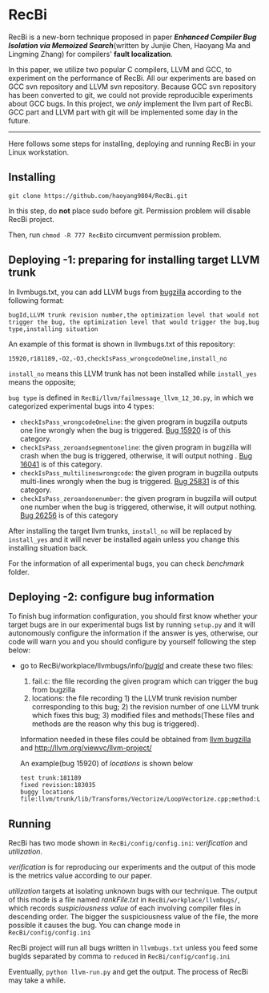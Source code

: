 # RecBi

RecBi is a new-born technique proposed in paper ***Enhanced Compiler Bug Isolation via Memoized Search***(written by Junjie Chen, Haoyang Ma and Lingming Zhang) for compilers' **fault localization**.

In this paper, we utilize two popular C compilers, LLVM and GCC, to experiment on the performance of RecBi. All our experiments are based on GCC svn repository and LLVM svn repository. Because GCC svn repository has been converted to git, we could not provide reproducible experiments about GCC bugs. In this project, we *only* implement the llvm part of RecBi. GCC part and LLVM part with git will be implemented some day in the future.

---

Here follows some steps for installing, deploying and running RecBi in your Linux workstation.

## Installing

`git clone https://github.com/haoyang9804/RecBi.git`

In this step, do **not** place sudo before git. Permission problem will disable RecBi project.

Then,  run `chmod -R 777 RecBi`to circumvent permission problem.

## Deploying -1:  preparing for installing target LLVM trunk

 In llvmbugs.txt, you can add LLVM bugs from [bugzilla](https://bugs.llvm.org/) according to the following format:

```
bugId,LLVM trunk revision number,the optimization level that would not trigger the bug, the optimization level that would trigger the bug,bug type,installing situation
```

An example of this format is shown in llvmbugs.txt of this repository:

`15920,r181189,-O2,-O3,checkIsPass_wrongcodeOneline,install_no`

`install_no` means this LLVM trunk has not been installed while `install_yes` means the opposite; 

`bug type` is defined in `RecBi/llvm/failmessage_llvm_12_30.py`, in which we categorized experimental bugs into 4 types:

+ `checkIsPass_wrongcodeOneline`: the given program in bugzilla outputs one line wrongly when the bug is triggered. [Bug 15920](https://bugs.llvm.org/show_bug.cgi?id=15920) is of this category.
+ `checkIsPass_zeroandsegmentoneline`: the given program in bugzilla will crash when the bug is triggered, otherwise, it will output nothing . [Bug 16041](https://bugs.llvm.org/show_bug.cgi?id=16041) is of this category.
+ `checkIsPass_multilineswrongcode`: the given program in bugzilla outputs multi-lines wrongly when the bug is triggered. [Bug 25831](https://bugs.llvm.org/show_bug.cgi?id=25831) is of this category.
+ `checkIsPass_zeroandonenumber`:  the given program in bugzilla will output one number when the bug is triggered, otherwise, it will output nothing. [Bug 26256](https://bugs.llvm.org/show_bug.cgi?id=26256) is of this category

After installing the target llvm trunks, `install_no` will be replaced by `install_yes` and it will never be installed again unless you change this installing situation back.

For the information of all experimental bugs, you can check *benchmark* folder.

## Deploying -2:  configure bug information 

To finish bug information configuration, you should first know whether your target bugs are in our experimental bugs list by running `setup.py` and it will autonomously configure the information if the answer is yes, otherwise, our code will warn you and you should configure by yourself following the step below:

+ go to RecBi/workplace/llvmbugs/info/*<u>bugId</u>* and create these two files:

  1. fail.c: the file recording the given program which can trigger the bug from bugzilla 
  2. locations: the file recording 1) the LLVM trunk revision number corresponding to this bug; 2) the revision number of one LLVM trunk which fixes this bug; 3) modified files and methods(These files and methods are the reason why this bug is triggered).

  Information needed in these files could be obtained from [llvm bugzilla](https://bugs.llvm.org/) and http://llvm.org/viewvc/llvm-project/

  An example(bug 15920) of *locations* is shown below

  ```
  test trunk:181189
  fixed revision:183035
  buggy locations
  file:llvm/trunk/lib/Transforms/Vectorize/LoopVectorize.cpp;method:LoopVectorizationLegality::canVectorizeInstrs()
  ```

## Running

RecBi has two mode shown in `RecBi/config/config.ini`: *verification* and *utilization*.

*verification* is for reproducing our experiments and the output of this mode is the metrics value according to our paper.

*utilization* targets at isolating unknown bugs with our technique. The output of this mode is a file named *rankFile.txt* in `RecBi/workplace/llvmbugs/`, which records *suspiciousness value* of each involving compiler files in descending order. The bigger the suspiciousness value of the file, the more possible it causes the bug. You can change mode in `RecBi/config/config.ini`

RecBi project will run all bugs written in `llvmbugs.txt` unless you feed some bugIds separated by comma to `reduced` in `RecBi/config/config.ini`

Eventually, `python llvm-run.py` and get the output. The process of RecBi may take a while.



